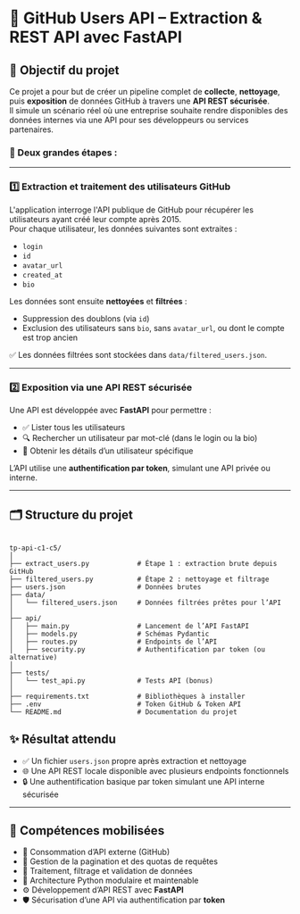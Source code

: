 # 👥 GitHub Users API – Extraction & REST API avec FastAPI

## 🎯 Objectif du projet

Ce projet a pour but de créer un pipeline complet de **collecte**, **nettoyage**, puis **exposition** de données GitHub à travers une **API REST sécurisée**.  
Il simule un scénario réel où une entreprise souhaite rendre disponibles des données internes via une API pour ses développeurs ou services partenaires.

### 🔧 Deux grandes étapes :

---

### 1️⃣ Extraction et traitement des utilisateurs GitHub

L'application interroge l'API publique de GitHub pour récupérer les utilisateurs ayant créé leur compte après 2015.  
Pour chaque utilisateur, les données suivantes sont extraites :

- `login`
- `id`
- `avatar_url`
- `created_at`
- `bio`

Les données sont ensuite **nettoyées** et **filtrées** :

- Suppression des doublons (via `id`)
- Exclusion des utilisateurs sans `bio`, sans `avatar_url`, ou dont le compte est trop ancien

✅ Les données filtrées sont stockées dans `data/filtered_users.json`.

---

### 2️⃣ Exposition via une API REST sécurisée

Une API est développée avec **FastAPI** pour permettre :

- ✅ Lister tous les utilisateurs
- 🔍 Rechercher un utilisateur par mot-clé (dans le login ou la bio)
- 👤 Obtenir les détails d’un utilisateur spécifique

L’API utilise une **authentification par token**, simulant une API privée ou interne.

---

## 🗂️ Structure du projet

````

tp-api-c1-c5/
│
├── extract_users.py            # Étape 1 : extraction brute depuis GitHub
├── filtered_users.py           # Étape 2 : nettoyage et filtrage
├── users.json                  # Données brutes
├── data/
│   └── filtered_users.json     # Données filtrées prêtes pour l’API
│
├── api/
│   ├── main.py                 # Lancement de l’API FastAPI
│   ├── models.py               # Schémas Pydantic
│   ├── routes.py               # Endpoints de l’API
│   ├── security.py             # Authentification par token (ou alternative)
│
├── tests/
│   └── test_api.py             # Tests API (bonus)
│
├── requirements.txt            # Bibliothèques à installer
├── .env                        # Token GitHub & Token API
└── README.md                   # Documentation du projet
````

## ✨ Résultat attendu

- ✅ Un fichier `users.json` propre après extraction et nettoyage
- 🌐 Une API REST locale disponible avec plusieurs endpoints fonctionnels
- 🔒 Une authentification basique par token simulant une API interne sécurisée

---

## 🧠 Compétences mobilisées

- 🔄 Consommation d’API externe (GitHub)
- 📄 Gestion de la pagination et des quotas de requêtes
- 🧹 Traitement, filtrage et validation de données
- 🧱 Architecture Python modulaire et maintenable
- ⚙️ Développement d’API REST avec **FastAPI**
- 🛡️ Sécurisation d’une API via authentification par **token**
